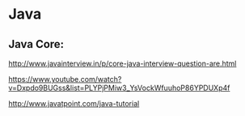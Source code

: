 # Java
## Java Core:
http://www.javainterview.in/p/core-java-interview-question-are.html

https://www.youtube.com/watch?v=Dxpdo9BUGss&list=PLYPjPMiw3_YsVockWfuuhoP86YPDUXp4f

http://www.javatpoint.com/java-tutorial
